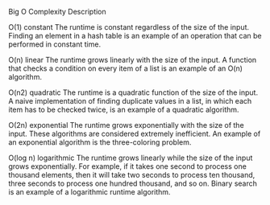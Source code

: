 Big O
Complexity
Description

O(1)
constant
The runtime is constant regardless of the size of the input. Finding an element in a hash table is an example of an operation that can be performed in constant time.

O(n)
linear
The runtime grows linearly with the size of the input. A function that checks a condition on every item of a list is an example of an O(n) algorithm.

O(n2)
quadratic
The runtime is a quadratic function of the size of the input. A naive implementation of finding duplicate values in a list, in which each item has to be checked twice, is an example of a quadratic algorithm.

O(2n)
exponential
The runtime grows exponentially with the size of the input. These algorithms are considered extremely inefficient. An example of an exponential algorithm is the three-coloring problem.

O(log n)
logarithmic
The runtime grows linearly while the size of the input grows exponentially. For example, if it takes one second to process one thousand elements, then it will take two seconds to process ten thousand, three seconds to process one hundred thousand, and so on. Binary search is an example of a logarithmic runtime algorithm.

<!-- https://en.wikipedia.org/wiki/Big_O_notation#Orders_of_common_functions -->
